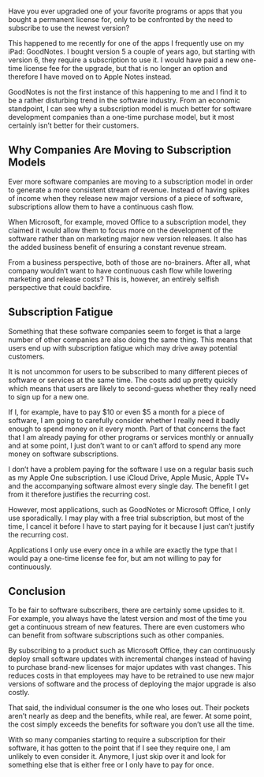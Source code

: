 <figure><img loading="lazy" decoding="async" src="vasilis-caravitis-WGOpvIKwq3Y-unsplash-scaled-1.jpg" alt=""></figure>

Have you ever upgraded one of your favorite programs or apps that you bought a permanent license for, only to be confronted by the need to subscribe to use the newest version?

This happened to me recently for one of the apps I frequently use on my iPad: GoodNotes. I bought version 5 a couple of years ago, but starting with version 6, they require a subscription to use it. I would have paid a new one-time license fee for the upgrade, but that is no longer an option and therefore I have moved on to Apple Notes instead.

GoodNotes is not the first instance of this happening to me and I find it to be a rather disturbing trend in the software industry. From an economic standpoint, I can see why a subscription model is much better for software development companies than a one-time purchase model, but it most certainly isn’t better for their customers.

Why Companies Are Moving to Subscription Models
-----------------------------------------------

Ever more software companies are moving to a subscription model in order to generate a more consistent stream of revenue. Instead of having spikes of income when they release new major versions of a piece of software, subscriptions allow them to have a continuous cash flow.

When Microsoft, for example, moved Office to a subscription model, they claimed it would allow them to focus more on the development of the software rather than on marketing major new version releases. It also has the added business benefit of ensuring a constant revenue stream.

From a business perspective, both of those are no-brainers. After all, what company wouldn’t want to have continuous cash flow while lowering marketing and release costs? This is, however, an entirely selfish perspective that could backfire.

Subscription Fatigue
--------------------

Something that these software companies seem to forget is that a large number of other companies are also doing the same thing. This means that users end up with subscription fatigue which may drive away potential customers.

It is not uncommon for users to be subscribed to many different pieces of software or services at the same time. The costs add up pretty quickly which means that users are likely to second-guess whether they really need to sign up for a new one.

If I, for example, have to pay $10 or even $5 a month for a piece of software, I am going to carefully consider whether I really need it badly enough to spend money on it every month. Part of that concerns the fact that I am already paying for other programs or services monthly or annually and at some point, I just don’t want to or can’t afford to spend any more money on software subscriptions.

I don’t have a problem paying for the software I use on a regular basis such as my Apple One subscription. I use iCloud Drive, Apple Music, Apple TV+ and the accompanying software almost every single day. The benefit I get from it therefore justifies the recurring cost.

However, most applications, such as GoodNotes or Microsoft Office, I only use sporadically. I may play with a free trial subscription, but most of the time, I cancel it before I have to start paying for it because I just can’t justify the recurring cost.

Applications I only use every once in a while are exactly the type that I would pay a one-time license fee for, but am not willing to pay for continuously.

Conclusion
----------

To be fair to software subscribers, there are certainly some upsides to it. For example, you always have the latest version and most of the time you get a continuous stream of new features. There are even customers who can benefit from software subscriptions such as other companies.

By subscribing to a product such as Microsoft Office, they can continuously deploy small software updates with incremental changes instead of having to purchase brand-new licenses for major updates with vast changes. This reduces costs in that employees may have to be retrained to use new major versions of software and the process of deploying the major upgrade is also costly.

That said, the individual consumer is the one who loses out. Their pockets aren’t nearly as deep and the benefits, while real, are fewer. At some point, the cost simply exceeds the benefits for software you don’t use all the time.

With so many companies starting to require a subscription for their software, it has gotten to the point that if I see they require one, I am unlikely to even consider it. Anymore, I just skip over it and look for something else that is either free or I only have to pay for once.